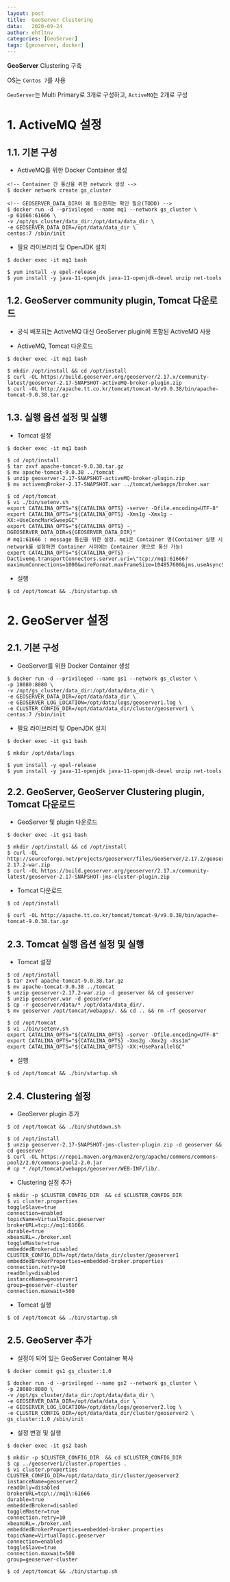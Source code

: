 ```yaml
---
layout: post
title:  GeoServer Clustering
data:   2020-09-24
author: ehtltnv
categories: [GeoServer]
tags: [geoserver, docker]
---
```


__GeoServer__ Clustering 구축 

OS는 `Centos 7`를 사용 

`GeoServer`는 Multi Primary로 3개로 구성하고, `ActiveMQ`는 2개로 구성 

# 1. ActiveMQ 설정 

## 1.1. 기본 구성 

- ActiveMQ를 위한 Docker Container 생성 

```
<!-- Container 간 통신을 위한 network 생성 -->
$ docker network create gs_cluster 

<!-- GEOSERVER_DATA_DIR이 왜 필요한지는 확인 필요(TODO) -->
$ docker run -d --privileged --name mq1 --network gs_cluster \
-p 61666:61666 \
-v /opt/gs_cluster/data_dir:/opt/data/data_dir \
-e GEOSERVER_DATA_DIR=/opt/data/data_dir \
centos:7 /sbin/init 
```

- 필요 라이브러리 및 OpenJDK 설치
```
$ docker exec -it mq1 bash

$ yum install -y epel-release
$ yum install -y java-11-openjdk java-11-openjdk-devel unzip net-tools
``` 

## 1.2. GeoServer community plugin, Tomcat 다운로드 

- 공식 배포되는 ActiveMQ 대신 GeoServer plugin에 포함된 ActiveMQ 사용 

- ActiveMQ, Tomcat 다운로드 
  
```
$ docker exec -it mq1 bash

$ mkdir /opt/install && cd /opt/install
$ curl -OL https://build.geoserver.org/geoserver/2.17.x/community-latest/geoserver-2.17-SNAPSHOT-activeMQ-broker-plugin.zip
$ curl -OL http://apache.tt.co.kr/tomcat/tomcat-9/v9.0.38/bin/apache-tomcat-9.0.38.tar.gz
```

## 1.3. 실행 옵션 설정 및 실행 

- Tomcat 설정 

```
$ docker exec -it mq1 bash

$ cd /opt/install
$ tar zxvf apache-tomcat-9.0.38.tar.gz 
$ mv apache-tomcat-9.0.38 ../tomcat
$ unzip geoserver-2.17-SNAPSHOT-activeMQ-broker-plugin.zip 
$ mv activemqBroker-2.17-SNAPSHOT.war ../tomcat/webapps/broker.war

$ cd /opt/tomcat
$ vi ./bin/setenv.sh
export CATALINA_OPTS="${CATALINA_OPTS} -server -Dfile.encoding=UTF-8"
export CATALINA_OPTS="${CATALINA_OPTS} -Xms1g -Xmx1g -XX:+UseConcMarkSweepGC"
export CATALINA_OPTS="${CATALINA_OPTS} -DGEOSERVER_DATA_DIR=${GEOSERVER_DATA_DIR}"
# mq1:61666 : message 통신을 위한 설정. mq1은 Container 명(Container 실행 시 network를 설정하면 Container 사이에는 Container 명으로 통신 가능)
export CATALINA_OPTS="${CATALINA_OPTS} -Dactivemq.transportConnectors.server.uri=\"tcp://mq1:61666?maximumConnections=1000&wireFormat.maxFrameSize=104857600&jms.useAsyncSend=true&transport.daemon=true\""
```

- 실행
```
$ cd /opt/tomcat && ./bin/startup.sh
```

# 2. GeoServer 설정 

## 2.1. 기본 구성 

- GeoServer를 위한 Docker Container 생성 

```
$ docker run -d --privileged --name gs1 --network gs_cluster \
-p 18080:8080 \
-v /opt/gs_cluster/data_dir:/opt/data/data_dir \
-e GEOSERVER_DATA_DIR=/opt/data/data_dir \
-e GEOSERVER_LOG_LOCATION=/opt/data/logs/geoserver1.log \
-e CLUSTER_CONFIG_DIR=/opt/data/data_dir/cluster/geoserver1 \
centos:7 /sbin/init
```

- 필요 라이브러리 및 OpenJDK 설치

```
$ docker exec -it gs1 bash

$ mkdir /opt/data/logs

$ yum install -y epel-release
$ yum install -y java-11-openjdk java-11-openjdk-devel unzip net-tools
``` 

## 2.2. GeoServer, GeoServer Clustering plugin, Tomcat 다운로드 

- GeoServer 및 plugin 다운로드 

```
$ docker exec -it gs1 bash 

$ mkdir /opt/install && cd /opt/install 
$ curl -OL http://sourceforge.net/projects/geoserver/files/GeoServer/2.17.2/geoserver-2.17.2-war.zip 
$ curl -OL https://build.geoserver.org/geoserver/2.17.x/community-latest/geoserver-2.17-SNAPSHOT-jms-cluster-plugin.zip 
```

- Tomcat 다운로드 

```
$ cd /opt/install

$ curl -OL http://apache.tt.co.kr/tomcat/tomcat-9/v9.0.38/bin/apache-tomcat-9.0.38.tar.gz
```

## 2.3. Tomcat 실행 옵션 설정 및 실행 

- Tomcat 설정 

```
$ cd /opt/install
$ tar zxvf apache-tomcat-9.0.38.tar.gz 
$ mv apache-tomcat-9.0.38 ../tomcat
$ unzip geoserver-2.17.2-war.zip -d geoserver && cd geoserver
$ unzip geoserver.war -d geoserver
$ cp -r geoserver/data/* /opt/data/data_dir/.
$ mv geoserver /opt/tomcat/webapps/. && cd .. && rm -rf geoserver

$ cd /opt/tomcat 
$ vi ./bin/setenv.sh
export CATALINA_OPTS="${CATALINA_OPTS} -server -Dfile.encoding=UTF-8"
export CATALINA_OPTS="${CATALINA_OPTS} -Xms2g -Xmx2g -Xss1m"
export CATALINA_OPTS="${CATALINA_OPTS} -XX:+UseParallelGC"
```

- 실행
```
$ cd /opt/tomcat && ./bin/startup.sh
```

## 2.4. Clustering 설정 

- GeoServer plugin 추가 

```
$ cd /opt/tomcat && ./bin/shutdown.sh

$ cd /opt/install
$ unzip geoserver-2.17-SNAPSHOT-jms-cluster-plugin.zip -d geoserver && cd geoserver
$ curl -OL https://repo1.maven.org/maven2/org/apache/commons/commons-pool2/2.0/commons-pool2-2.0.jar
# cp * /opt/tomcat/webapps/geoserver/WEB-INF/lib/.
```

- Clustering 설정 추가 

```
$ mkdir -p $CLUSTER_CONFIG_DIR  && cd $CLUSTER_CONFIG_DIR
$ vi cluster.properties
toggleSlave=true
connection=enabled
topicName=VirtualTopic.geoserver
brokerURL=tcp://mq1:61666
durable=true
xbeanURL=./broker.xml
toggleMaster=true
embeddedBroker=disabled
CLUSTER_CONFIG_DIR=/opt/data/data_dir/cluster/geoserver1
embeddedBrokerProperties=embedded-broker.properties
connection.retry=10
readOnly=disabled
instanceName=geoserver1
group=geoserver-cluster
connection.maxwait=500
```

- Tomcat 실행 

```
$ cd /opt/tomcat && ./bin/startup.sh
```

## 2.5. GeoServer 추가 

- 설정이 되어 있는 GeoServer Container 복사 

```
$ docker commit gs1 gs_cluster:1.0

$ docker run -d --privileged --name gs2 --network gs_cluster \
-p 28080:8080 \
-v /opt/gs_cluster/data_dir:/opt/data/data_dir \
-e GEOSERVER_DATA_DIR=/opt/data/data_dir \
-e GEOSERVER_LOG_LOCATION=/opt/data/logs/geoserver2.log \
-e CLUSTER_CONFIG_DIR=/opt/data/data_dir/cluster/geoserver2 \
gs_cluster:1.0 /sbin/init
```

- 설정 변경 및 실행 

```
$ docker exec -it gs2 bash

$ mkdir -p $CLUSTER_CONFIG_DIR  && cd $CLUSTER_CONFIG_DIR
$ cp ../geoserver1/cluster.properties .
$ vi cluster.properties
CLUSTER_CONFIG_DIR=/opt/data/data_dir/cluster/geoserver2
instanceName=geoserver2
readOnly=disabled
brokerURL=tcp\://mq1\:61666
durable=true
embeddedBroker=disabled
toggleMaster=true
connection.retry=10
xbeanURL=./broker.xml
embeddedBrokerProperties=embedded-broker.properties
topicName=VirtualTopic.geoserver
connection=enabled
toggleSlave=true
connection.maxwait=500
group=geoserver-cluster

$ cd /opt/tomcat && ./bin/startup.sh
```

